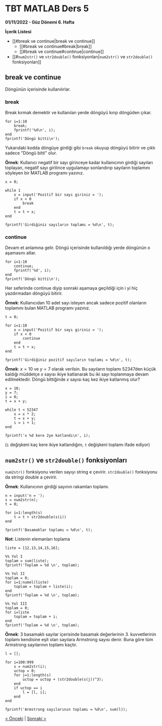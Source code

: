 # TBT MATLAB Ders 5
**01/11/2022 - Güz Dönemi 6. Hafta**

**İçerik Listesi**
- [[#break ve continue|break ve continue]]
	- [[#break ve continue#break|break]]
	- [[#break ve continue#continue|continue]]
- [[#`num2str()` ve `str2double()` fonksiyonları|`num2str()` ve `str2double()` fonksiyonları]]


## break ve continue
Döngünün içerisinde kullanılırlar. 

### break
Break kırmak demektir ve kullanılan yerde döngüyü kırıp döngüden çıkar. 
```
for i=1:10
    break;
    fprintf('%d\n', i);
end
fprintf('Döngü bitti\n');
```
Yukarıdaki kodda döngüye girdiği gibi `break` okuyup döngüyü bitirir ve çıktı sadece "Döngü bitti" olur.

**Örnek**: Kullanıcı negatif bir sayı girinceye kadar kullanıcının girdiği sayıları toplayan, negatif sayı girilince uygulamayı sonlandırıp sayıların toplamını söyleyen bir MATLAB programı yazınız.
```
x = 0;

while 1
    x = input('Pozitif bir sayı giriniz = ');
    if x < 0
        break
    end
    t = t + x;
end

fprintf('Girdiğiniz sayıların toplamı = %d\n', t);
```

### continue
Devam et anlamına gelir. Döngü içerisinde kullanıldığı yerde döngünün o aşamasını atlar.
```
for i=1:10
    continue;
    fprintf('%d', i);
end
fprintf('Döngü bitti\n');
```
Her seferinde continue diyip sonraki aşamaya geçildiği için i yi hiç yazdırmadan döngüyü bitirir.

**Örnek**: Kullanıcıdan 10 adet sayı isteyen ancak sadece pozitif olanların toplamını bulan MATLAB programı yazınız.
```
t = 0;

for i=1:10
    x = input('Pozitif bir sayı giriniz = ');
    if x < 0
        continue
    end
    t = t + x;
end

fprintf('Girdiğiniz pozitif sayıların toplamı = %d\n', t);
```

**Örnek**: $x=10$ ve $y=7$ olarak verilsin. Bu sayıların toplamı 52347den küçük kaldığı müddetçe $x$ sayısı ikiye katlanarak bu iki sayı toplanmaya devam edilmektedir. Döngü bittiğinde $x$ sayısı kaç kez ikiye katlanmış olur?
```
x = 10;
y = 7;
i = 0;
t = x + y;

while t < 52347
    x = x * 2;
    t = x + y;
    i = i + 1;
end

fprintf('x %d kere 2ye katlandı\n', i);
```
(`i` değişkeni kaç kere ikiye katlandığını, `t` değişkeni toplamı ifade ediyor)

## `num2str()` ve `str2double()` fonksiyonları
`num2str()` fonksiyonu verilen sayıyı string e çevirir. `str2double()` fonksiyonu da stringi double a çevirir.

**Örnek**: Kullanıcının girdiği sayının rakamları toplamı.
```
n = input('n = ');
s = num2str(n);
t = 0;

for i=1:length(s)
    t = t + str2double(s(i))
end

fprintf('Basamaklar toplamı = %d\n', t);
```

**Not**: Listenin elemanları toplama
```
liste = [12,13,14,15,16];

%% Yol I
toplam = sum(liste);
fprintf('Toplam = %d \n', toplam);

%% Yol II
toplam = 0;
for i=1:numel(liste)
    toplam = toplam + liste(i);
end
fprintf('Toplam = %d \n', toplam);

%% Yol III
toplam = 0;
for i=liste
    toplam = toplam + i;
end
fprintf('Toplam = %d \n', toplam);
```

**Örnek**: 3 basamaklı sayılar içerisinde basamak değerlerinin 3. kuvvetlerinin toplamı kendisine eşit olan sayılara Armstrong sayısı denir. Buna göre tüm Armstrong sayılarının toplamı kaçtır.
```
l = [];

for i=100:999
    s = num2str(i);
    uctop = 0;
    for j=1:length(s)
        uctop = uctop + (str2double(s(j))^3);
    end
    if uctop == i 
        l = [l, i];
    end
end

fprintf('Armstrong sayılarının toplamı = %d\n', sum(l));
```

[< Önceki](ders4.md) | [Sonraki >](ders6.md)